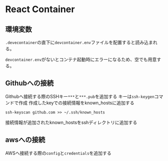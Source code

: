 # React Container

## 環境変数

`.devecontainer`の直下に`devcontainer.env`ファイルを配置すると読み込まれる。

`devcontainer.env`がないとコンテナ起動時にエラーになるため、空でも用意する。

## Githubへの接続

Githubへ接続する際のSSHキー`***`と`***.pub`を追加する キーは`ssh-keygen`コマンドで作成 作成したkeyでの接続情報をknown_hostsに追加する

```
ssh-keyscan github.com >> ~/.ssh/known_hosts
```

接続情報が追加されたknown_hostsをsshディレクトリに追加する

## awsへの接続

AWSへ接続する際の`config`と`credentials`を追加する
